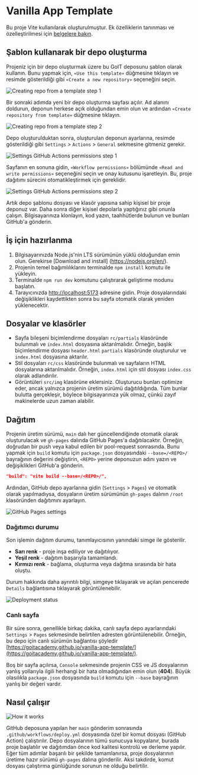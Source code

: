 # Vanilla App Template

Bu proje Vite kullanılarak oluşturulmuştur. Ek özelliklerin tanınması ve özelleştirilmesi için [belgelere bakın](https://vitejs.dev/).

## Şablon kullanarak bir depo oluşturma

Projeniz için bir depo oluşturmak üzere bu GoIT deposunu şablon olarak kullanın. Bunu yapmak için, `«Use this template»` düğmesine tıklayın ve resimde gösterildiği gibi `«Create a new repository»` seçeneğini seçin.

![Creating repo from a template step 1](./assets/template-step-1.png)

Bir sonraki adımda yeni bir depo oluşturma sayfası açılır. Ad alanını doldurun, deponun herkese açık olduğundan emin olun ve ardından `«Create repository from template»` düğmesine tıklayın.

![Creating repo from a template step 2](./assets/template-step-2.png)

Depo oluşturulduktan sonra, oluşturulan deponun ayarlarına, resimde gösterildiği gibi `Settings` > `Actions` > `General` sekmesine gitmeniz gerekir.

![Settings GitHub Actions permissions step 1](./assets/gh-actions-perm-1.png)

Sayfanın en sonuna gidin, `«Workflow permissions»` bölümünde `«Read and write permissions»` seçeneğini seçin ve onay kutusunu işaretleyin. Bu, proje dağıtımı sürecini otomatikleştirmek için gereklidir.

![Settings GitHub Actions permissions step 2](./assets/gh-actions-perm-2.png)

Artık depo şablonu dosyası ve klasör yapısına sahip kişisel bir proje deponuz var. Daha sonra diğer kişisel depolarla yaptığınız gibi onunla çalışın.
Bilgisayarınıza klonlayın, kod yazın, taahhütlerde bulunun ve bunları GitHub'a gönderin.


## İş için hazırlanma

1. Bilgisayarınızda Node.js'nin LTS sürümünün yüklü olduğundan emin olun. Gerekirse [Download and install] (https://nodejs.org/en/).
2. Projenin temel bağımlılıklarını terminalde `npm install` komutu ile yükleyin.
3. Terminalde `npm run dev` komutunu çalıştırarak geliştirme modunu başlatın.
4. Tarayıcınızda [http://localhost:5173](http://localhost:5173) adresine gidin. Proje dosyalarındaki değişiklikleri kaydettikten sonra bu sayfa otomatik olarak yeniden yüklenecektir.

## Dosyalar ve klasörler

- Sayfa bileşeni biçimlendirme dosyaları `rc/partials` klasöründe bulunmalı ve `index.html` dosyasına aktarılmalıdır. Örneğin, başlık biçimlendirme dosyası `header.html` `partials` klasöründe oluşturulur ve `index.html` dosyasına aktarılır.
- Stil dosyaları `rc/css` klasöründe bulunmalı ve sayfaların HTML dosyalarına aktarılmalıdır. Örneğin, `index.html` için stil dosyası `index.css` olarak adlandırılır.
- Görüntüleri `src/img` klasörüne eklersiniz. Oluşturucu bunları optimize eder, ancak yalnızca projenin üretim sürümü dağıtıldığında. Tüm bunlar bulutta gerçekleşir, böylece bilgisayarınıza yük olmaz, çünkü zayıf makinelerde uzun zaman alabilir.


## Dağıtım

Projenin üretim sürümü, `main` dalı her güncellendiğinde otomatik olarak oluşturulacak ve `gh-pages` dalında GitHub Pages'a dağıtılacaktır. Örneğin, doğrudan bir push veya kabul edilen bir pool-request sonrasında. Bunu yapmak için `build` komutu için `package.json` dosyasındaki `--base=/<REPO>/` bayrağının değerini değiştirin, `<REPO>` yerine deponuzun adını yazın ve değişiklikleri GitHub'a gönderin.

```json
"build": "vite build --base=/<REPO>/",
```

Ardından, GitHub depo ayarlarına gidin (`Settings` > `Pages`) ve otomatik olarak yapılmadıysa, dosyaların üretim sürümünün `gh-pages` dalının `/root` klasöründen dağıtımını ayarlayın.

![GitHub Pages settings](./assets/repo-settings.png)

### Dağıtımcı durumu

Son işlemin dağıtım durumu, tanımlayıcısının yanındaki simge ile gösterilir.

- **Sarı renk** - proje inşa ediliyor ve dağıtılıyor.
- **Yeşil renk** - dağıtım başarıyla tamamlandı.
- **Kırmızı renk** - bağlama, oluşturma veya dağıtma sırasında bir hata oluştu.

Durum hakkında daha ayrıntılı bilgi, simgeye tıklayarak ve açılan pencerede `Details` bağlantısına tıklayarak görüntülenebilir.


![Deployment status](./assets/deploy-status.png)

### Canlı sayfa

Bir süre sonra, genellikle birkaç dakika, canlı sayfa depo ayarlarındaki `Settings` > `Pages` sekmesinde belirtilen adresten görüntülenebilir.
Örneğin, bu depo için canlı sürümün bağlantısı şöyledir
[https://goitacademy.github.io/vanilla-app-template/](https://goitacademy.github.io/vanilla-app-template/).


Boş bir sayfa açılırsa, `Console` sekmesinde projenin CSS ve JS dosyalarının yanlış yollarıyla ilgili herhangi bir hata olmadığından emin olun (**404**). Büyük olasılıkla `package.json` dosyasında `build` komutu için `--base` bayrağının yanlış bir değeri vardır.

## Nasıl çalışır

![How it works](./assets/how-it-works.png)

GitHub deposuna yapılan her `main` gönderim sonrasında `.github/workflows/deploy.yml` dosyasında özel bir komut dosyası (GitHub Action) çalıştırılır.
Depo dosyalarının tümü sunucuya kopyalanır, burada proje başlatılır ve dağıtımdan önce kod kalitesi kontrolü ve derleme yapılır.
Eğer tüm adımlar başarılı bir şekilde tamamlanırsa, proje dosyalarının üretime hazır sürümü `gh-pages` dalına gönderilir. Aksi takdirde, komut dosyası çalıştırma günlüğünde sorunun ne olduğu belirtilir.
